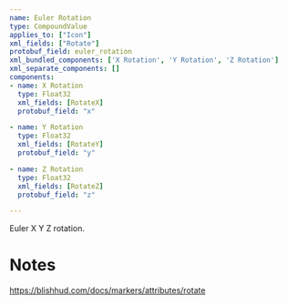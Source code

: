 ```yaml
---
name: Euler Rotation
type: CompoundValue
applies_to: ["Icon"]
xml_fields: ["Rotate"]
protobuf_field: euler_rotation
xml_bundled_components: ['X Rotation', 'Y Rotation', 'Z Rotation']
xml_separate_components: []
components:
- name: X Rotation
  type: Float32
  xml_fields: [RotateX]
  protobuf_field: "x"

- name: Y Rotation
  type: Float32
  xml_fields: [RotateY]
  protobuf_field: "y"

- name: Z Rotation
  type: Float32
  xml_fields: [RotateZ]
  protobuf_field: "z"

---
```

Euler X Y Z rotation.

Notes
=====
https://blishhud.com/docs/markers/attributes/rotate
